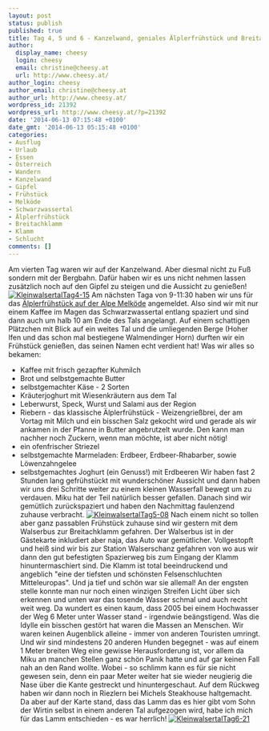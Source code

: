 ```yaml
---
layout: post
status: publish
published: true
title: Tag 4, 5 und 6 - Kanzelwand, geniales Älplerfrühstück und Breitachklamm
author:
  display_name: cheesy
  login: cheesy
  email: christine@cheesy.at
  url: http://www.cheesy.at/
author_login: cheesy
author_email: christine@cheesy.at
author_url: http://www.cheesy.at/
wordpress_id: 21392
wordpress_url: http://www.cheesy.at/?p=21392
date: '2014-06-13 07:15:48 +0100'
date_gmt: '2014-06-13 05:15:48 +0100'
categories:
- Ausflug
- Urlaub
- Essen
- Österreich
- Wandern
- Kanzelwand
- Gipfel
- Frühstück
- Melköde
- Schwarzwassertal
- Älplerfrühstück
- Breitachklamm
- Klamm
- Schlucht
comments: []
---
```

Am vierten Tag waren wir auf der Kanzelwand. Aber diesmal nicht zu Fuß sondern mit der Bergbahn. Dafür haben wir es uns nicht nehmen lassen zusätzlich noch auf den Gipfel zu steigen und die Aussicht zu genießen!
[![KleinwalsertalTag4-15](http://www.cheesy.at/wp-content/uploads/KleinwalsertalTag4-15.jpg)](http://www.cheesy.at/fotos/urlaub/kleinwalsertal/tag-4-kanzelwand/ "Tag 4 – Kanzelwand")
Am nächsten Taga von 9-11:30 haben wir uns für das [Älplerfrühstück auf der Alpe Melköde](http://www.kleinwalsertal.com/de/aktuelles-und-service/events/%C3%84lplerfr%C3%BChst%C3%BCck+in+deralpe+melk%C3%B6de_e269730) angemeldet. Also sind wir mit nur einem Kaffee im Magen das Schwarzwassertal entlang spaziert und sind dann auch um halb 10 am Ende des Tals angelangt. Auf einem schattigen Plätzchen mit Blick auf ein weites Tal und die umliegenden Berge (Hoher Ifen und das schon mal bestiegene Walmendinger Horn) durften wir ein Frühstück genießen, das seinen Namen echt verdient hat!
Was wir alles so bekamen:
- Kaffee mit frisch gezapfter Kuhmilch
- Brot und selbstgemachte Butter
- selbstgemachter Käse - 2 Sorten
- Kräuterjoghurt mit Wiesenkräutern aus dem Tal
- Leberwurst, Speck, Wurst und Salami aus der Region
- Riebern - das klassische Älplerfrühstück - Weizengrießbrei, der am Vortag mit Milch und ein bisschen Salz gekocht wird und gerade als wir ankamen in der Pfanne in Butter angebrutzelt wurde. Den kann man nachher noch Zuckern, wenn man möchte, ist aber nicht nötig!
- ein ofenfrischer Striezel
- selbstgemachte Marmeladen: Erdbeer, Erdbeer-Rhabarber, sowie Löwenzahngelee
- selbstgemachtes Joghurt (ein Genuss!) mit Erdbeeren
Wir haben fast 2 Stunden lang gefrühstückt mit wunderschöner Aussicht und dann haben wir uns drei Schritte weiter zu einem kleinen Wasserfall bewegt um zu verdauen. Miku hat der Teil natürlich besser gefallen.
Danach sind wir gemütlich zurückspaziert und haben den Nachmittag faulenzend zuhause verbracht.
[
 ![KleinwalsertalTag5-08](http://www.cheesy.at/wp-content/uploads/KleinwalsertalTag5-08.jpg)](http://www.cheesy.at/fotos/urlaub/kleinwalsertal/tag-5-alpe-melkoede/ "Tag 5 – Alpe Melköde")
Nach einem nicht so tollen aber ganz passablen Frühstück zuhause sind wir gestern mit dem Walserbus zur Breitachklamm gefahren. Der Walserbus ist in der Gästekarte inkludiert aber naja, das Auto war gemütlicher. Vollgestopft und heiß sind wir bis zur Station Walserschanz gefahren von wo aus wir dann den gut befestigten Spazierweg bis zum Eingang der Klamm hinuntermaschiert sind.
Die Klamm ist total beeindruckend und angeblich "eine der tiefsten und schönsten Felsenschluchten Mitteleuropas". Und ja tief und schön war sie allemal! An der engsten stelle konnte man nur noch einen winzigen Streifen Licht über sich erkennen und unten war das tosende Wasser schmal und auch recht weit weg. Da wundert es einen kaum, dass 2005 bei einem Hochwasser der Weg 6 Meter unter Wasser stand - irgendwie beängstigend.
Was die Idylle ein bisschen gestört hat waren die Massen an Menschen. Wir waren keinen Augenblick alleine - immer von anderen Touristen umringt. Und wir sind mindestens 20 anderen Hunden begegnet - was auf einem 1 Meter breiten Weg eine gewisse Herausforderung ist, vor allem da Miku an manchen Stellen ganz schön Panik hatte und auf gar keinen Fall nah an den Rand wollte. Wobei - so schlimm kann es für sie nicht gewesen sein, denn ein paar Meter weiter hat sie wieder neugierig die Nase über die Kante gestreckt und hinuntergeschaut.
Auf dem Rückweg haben wir dann noch in Riezlern bei Michels Steakhouse haltgemacht. Da aber auf der Karte stand, dass das Lamm das es hier gibt vom Sohn der Wirtin selbst in einem anderen Tal aufgezogen wird, habe ich mich für das Lamm entschieden - es war herrlich!
[![KleinwalsertalTag6-21](http://www.cheesy.at/wp-content/uploads/KleinwalsertalTag6-21.jpg)](http://www.cheesy.at/fotos/urlaub/kleinwalsertal/tag-6-breitachklamm/ "Tag 6 – Breitachklamm")
